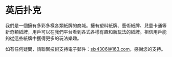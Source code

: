 # 英后扑克

我們是一個擁有多彩多樣各類紙牌的商城。擁有塑料紙牌、藝術紙牌、兒童卡通等新奇類紙牌，用戶可以在我們平台看到各式各樣有趣和新玩法的紙牌。相信用戶能夠從這些紙牌中獲得更多的玩法樂趣。

如有任何疑問，請聯繫技術支持電子郵件：six4306@163.com，感謝您的支持。
 
